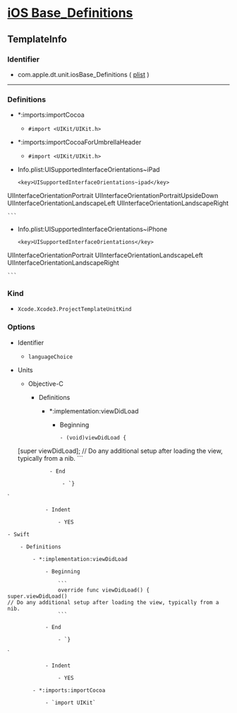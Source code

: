 # [iOS Base_Definitions](/Applications/Xcode.app/Contents/Developer/Platforms/iPhoneOS.platform/Developer/Library/Xcode/Templates/Project%20Templates/iOS/iOS%20Base_Definitions.xctemplate)

## TemplateInfo

### Identifier

- com.apple.dt.unit.iosBase_Definitions ( [plist](/Applications/Xcode.app/Contents/Developer/Platforms/iPhoneOS.platform/Developer/Library/Xcode/Templates/Project%20Templates/iOS/iOS%20Base_Definitions.xctemplate/TemplateInfo.plist) )

---

### Definitions

- *:imports:importCocoa

	- `#import <UIKit/UIKit.h>`

- *:imports:importCocoaForUmbrellaHeader

	- `#import <UIKit/UIKit.h>`

- Info.plist:UISupportedInterfaceOrientations~iPad

	```
	<key>UISupportedInterfaceOrientations~ipad</key>
<array>
    <string>UIInterfaceOrientationPortrait</string>
    <string>UIInterfaceOrientationPortraitUpsideDown</string>
    <string>UIInterfaceOrientationLandscapeLeft</string>
    <string>UIInterfaceOrientationLandscapeRight</string>
</array>

	```

- Info.plist:UISupportedInterfaceOrientations~iPhone

	```
	<key>UISupportedInterfaceOrientations</key>
<array>
     <string>UIInterfaceOrientationPortrait</string>
     <string>UIInterfaceOrientationLandscapeLeft</string>
     <string>UIInterfaceOrientationLandscapeRight</string>
</array>

	```

### Kind

- `Xcode.Xcode3.ProjectTemplateUnitKind`

### Options

- Identifier

	- `languageChoice`

- Units

	- Objective-C

		- Definitions

			- *:implementation:viewDidLoad

				- Beginning

					```
					- (void)viewDidLoad {
    [super viewDidLoad];
    // Do any additional setup after loading the view, typically from a nib.
					```

				- End

					- `}
`

				- Indent

					- YES

	- Swift

		- Definitions

			- *:implementation:viewDidLoad

				- Beginning

					```
					override func viewDidLoad() {
    super.viewDidLoad()
    // Do any additional setup after loading the view, typically from a nib.
					```

				- End

					- `}
`

				- Indent

					- YES

			- *:imports:importCocoa

				- `import UIKit`